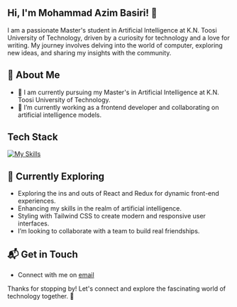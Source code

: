 ## Hi, I'm Mohammad Azim Basiri! 👋

I am a passionate Master's student in Artificial Intelligence at K.N. Toosi University of Technology, driven by a curiosity for technology and a love for writing. My journey involves delving into the world of computer, exploring new ideas, and sharing my insights with the community.


## 🚀 About Me

- 🔭 I am currently pursuing my Master's in Artificial Intelligence at K.N. Toosi University of Technology.
- 🔭 I’m currently working as a frontend developer and collaborating on artificial intelligence models.
  

## Tech Stack
[![My Skills](https://skillicons.dev/icons?i=html,css,js,react,redux,postman,jest,cypress,tailwind,bootstrap,materialui,styledcomponents,sass,git,github,vite)](https://skillicons.dev)

## 🌱 Currently Exploring

  - Exploring the ins and outs of React and Redux for dynamic front-end experiences.
  - Enhancing my skills in the realm of artificial intelligence.
  - Styling with Tailwind CSS to create modern and responsive user interfaces.
  - I’m looking to collaborate with a team to build real friendships.

 
## 📬 Get in Touch

- Connect with me on [email](mohammadazimbasiri2024@gmail.com)

Thanks for stopping by! Let's connect and explore the fascinating world of technology together. 🚀



<!--

Here are some ideas to get you started:

- 🔭 I’m currently working on ...
- 🌱 I’m currently learning ...
- 👯 I’m looking to collaborate on ...
- 🤔 I’m looking for help with ...
- 💬 Ask me about ...
- 📫 How to reach me: ...
- 😄 Pronouns: ...
- ⚡ Fun fact: ...
-->
